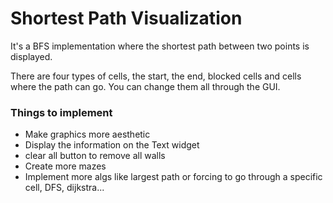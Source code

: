 # Shortest Path Visualization


It's a BFS implementation where the shortest path between two points is displayed. 

There are four types of cells, the start, the end, blocked cells and cells where the path can go. You can change them all through
the GUI. 

### Things to implement

* Make graphics more aesthetic
* Display the information on the Text widget
* clear all button to remove all walls
* Create more mazes
* Implement more algs like largest path or forcing to go through a specific cell, DFS, dijkstra...